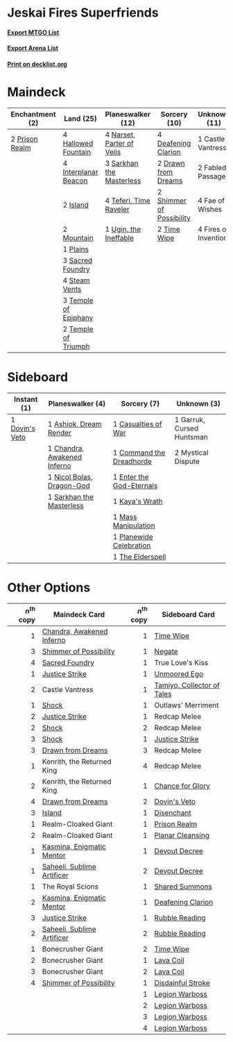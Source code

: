 # Jeskai Fires Superfriends

#### [Export MTGO List](../collection/Jeskai%20Fires%20Superfriends/Jeskai%20Fires%20Superfriends.txt)
#### [Export Arena List](../collection/Jeskai%20Fires%20Superfriends/Jeskai%20Fires%20Superfriends_arena.txt)
#### [Print on decklist.org](http://decklist.org/?deckmain=1%09Castle%20Vantress%0A4%09Deafening%20Clarion%0A2%09Drawn%20from%20Dreams%0A2%09Fabled%20Passage%0A4%09Fae%20of%20Wishes%0A4%09Fires%20of%20Invention%0A4%09Hallowed%20Fountain%0A4%09Interplanar%20Beacon%0A2%09Island%0A2%09Mountain%0A4%09Narset,%20Parter%20of%20Veils%0A1%09Plains%0A2%09Prison%20Realm%0A3%09Sacred%20Foundry%0A3%09Sarkhan%20the%20Masterless%0A2%09Shimmer%20of%20Possibility%0A4%09Steam%20Vents%0A4%09Teferi,%20Time%20Raveler%0A3%09Temple%20of%20Epiphany%0A2%09Temple%20of%20Triumph%0A2%09Time%20Wipe%0A1%09Ugin,%20the%20Ineffable&deckside=1%09Ashiok,%20Dream%20Render%0A1%09Casualties%20of%20War%0A1%09Chandra,%20Awakened%20Inferno%0A1%09Command%20the%20Dreadhorde%0A1%09Dovin's%20Veto%0A1%09Enter%20the%20God-Eternals%0A1%09Garruk,%20Cursed%20Huntsman%0A1%09Kaya's%20Wrath%0A1%09Mass%20Manipulation%0A2%09Mystical%20Dispute%0A1%09Nicol%20Bolas,%20Dragon-God%0A1%09Planewide%20Celebration%0A1%09Sarkhan%20the%20Masterless%0A1%09The%20Elderspell)
# Maindeck

|                                     Enchantment (2)                                     |                                           Land (25)                                           |                                         Planeswalker (12)                                          |                                           Sorcery (10)                                            |    Unknown (11)    |
|-----------------------------------------------------------------------------------------|-----------------------------------------------------------------------------------------------|----------------------------------------------------------------------------------------------------|---------------------------------------------------------------------------------------------------|--------------------|
|2 [Prison Realm](http://gatherer.wizards.com/Pages/Card/Details.aspx?multiverseid=460953)|4 [Hallowed Fountain](http://gatherer.wizards.com/Pages/Card/Details.aspx?multiverseid=97071)  |4 [Narset, Parter of Veils](http://gatherer.wizards.com/Pages/Card/Details.aspx?multiverseid=460988)|4 [Deafening Clarion](http://gatherer.wizards.com/Pages/Card/Details.aspx?multiverseid=452915)     |1 Castle Vantress   |
|                                                                                         |4 [Interplanar Beacon](http://gatherer.wizards.com/Pages/Card/Details.aspx?multiverseid=461174)|3 [Sarkhan the Masterless](http://gatherer.wizards.com/Pages/Card/Details.aspx?multiverseid=461070) |2 [Drawn from Dreams](http://gatherer.wizards.com/Pages/Card/Details.aspx?multiverseid=466810)     |2 Fabled Passage    |
|                                                                                         |2 [Island](http://gatherer.wizards.com/Pages/Card/Details.aspx?multiverseid=439857)            |4 [Teferi, Time Raveler](http://gatherer.wizards.com/Pages/Card/Details.aspx?multiverseid=461148)   |2 [Shimmer of Possibility](http://gatherer.wizards.com/Pages/Card/Details.aspx?multiverseid=457195)|4 Fae of Wishes     |
|                                                                                         |2 [Mountain](http://gatherer.wizards.com/Pages/Card/Details.aspx?multiverseid=439859)          |1 [Ugin, the Ineffable](http://gatherer.wizards.com/Pages/Card/Details.aspx?multiverseid=460929)    |2 [Time Wipe](http://gatherer.wizards.com/Pages/Card/Details.aspx?multiverseid=461150)             |4 Fires of Invention|
|                                                                                         |1 [Plains](http://gatherer.wizards.com/Pages/Card/Details.aspx?multiverseid=439856)            |                                                                                                    |                                                                                                   |                    |
|                                                                                         |3 [Sacred Foundry](http://gatherer.wizards.com/Pages/Card/Details.aspx?multiverseid=405106)    |                                                                                                    |                                                                                                   |                    |
|                                                                                         |4 [Steam Vents](http://gatherer.wizards.com/Pages/Card/Details.aspx?multiverseid=405109)       |                                                                                                    |                                                                                                   |                    |
|                                                                                         |3 [Temple of Epiphany](http://gatherer.wizards.com/Pages/Card/Details.aspx?multiverseid=442808)|                                                                                                    |                                                                                                   |                    |
|                                                                                         |2 [Temple of Triumph](http://gatherer.wizards.com/Pages/Card/Details.aspx?multiverseid=373560) |                                                                                                    |                                                                                                   |                    |


# Sideboard

|                                       Instant (1)                                       |                                           Planeswalker (4)                                           |                                            Sorcery (7)                                            |       Unknown (3)       |
|-----------------------------------------------------------------------------------------|------------------------------------------------------------------------------------------------------|---------------------------------------------------------------------------------------------------|-------------------------|
|1 [Dovin's Veto](http://gatherer.wizards.com/Pages/Card/Details.aspx?multiverseid=461120)|1 [Ashiok, Dream Render](http://gatherer.wizards.com/Pages/Card/Details.aspx?multiverseid=461155)     |1 [Casualties of War](http://gatherer.wizards.com/Pages/Card/Details.aspx?multiverseid=461114)     |1 Garruk, Cursed Huntsman|
|                                                                                         |1 [Chandra, Awakened Inferno](http://gatherer.wizards.com/Pages/Card/Details.aspx?multiverseid=466881)|1 [Command the Dreadhorde](http://gatherer.wizards.com/Pages/Card/Details.aspx?multiverseid=461009)|2 Mystical Dispute       |
|                                                                                         |1 [Nicol Bolas, Dragon-God](http://gatherer.wizards.com/Pages/Card/Details.aspx?multiverseid=463947)  |1 [Enter the God-Eternals](http://gatherer.wizards.com/Pages/Card/Details.aspx?multiverseid=461123)|                         |
|                                                                                         |1 [Sarkhan the Masterless](http://gatherer.wizards.com/Pages/Card/Details.aspx?multiverseid=461070)   |1 [Kaya's Wrath](http://gatherer.wizards.com/Pages/Card/Details.aspx?multiverseid=457331)          |                         |
|                                                                                         |                                                                                                      |1 [Mass Manipulation](http://gatherer.wizards.com/Pages/Card/Details.aspx?multiverseid=457186)     |                         |
|                                                                                         |                                                                                                      |1 [Planewide Celebration](http://gatherer.wizards.com/Pages/Card/Details.aspx?multiverseid=461099) |                         |
|                                                                                         |                                                                                                      |1 [The Elderspell](http://gatherer.wizards.com/Pages/Card/Details.aspx?multiverseid=461016)        |                         |


# Other Options

|*n*<sup>th</sup> copy|                                            Maindeck Card                                            |*n*<sup>th</sup> copy|                                           Sideboard Card                                            |
|--------------------:|-----------------------------------------------------------------------------------------------------|--------------------:|-----------------------------------------------------------------------------------------------------|
|                    1|[Chandra, Awakened Inferno](http://gatherer.wizards.com/Pages/Card/Details.aspx?multiverseid=466881) |                    1|[Time Wipe](http://gatherer.wizards.com/Pages/Card/Details.aspx?multiverseid=461150)                 |
|                    3|[Shimmer of Possibility](http://gatherer.wizards.com/Pages/Card/Details.aspx?multiverseid=457195)    |                    1|[Negate](http://gatherer.wizards.com/Pages/Card/Details.aspx?multiverseid=423707)                    |
|                    4|[Sacred Foundry](http://gatherer.wizards.com/Pages/Card/Details.aspx?multiverseid=405106)            |                    1|True Love's Kiss                                                                                     |
|                    1|[Justice Strike](http://gatherer.wizards.com/Pages/Card/Details.aspx?multiverseid=452932)            |                    1|[Unmoored Ego](http://gatherer.wizards.com/Pages/Card/Details.aspx?multiverseid=452962)              |
|                    2|Castle Vantress                                                                                      |                    1|[Tamiyo, Collector of Tales](http://gatherer.wizards.com/Pages/Card/Details.aspx?multiverseid=461147)|
|                    1|[Shock](http://gatherer.wizards.com/Pages/Card/Details.aspx?multiverseid=129732)                     |                    1|Outlaws' Merriment                                                                                   |
|                    2|[Justice Strike](http://gatherer.wizards.com/Pages/Card/Details.aspx?multiverseid=452932)            |                    1|Redcap Melee                                                                                         |
|                    2|[Shock](http://gatherer.wizards.com/Pages/Card/Details.aspx?multiverseid=129732)                     |                    2|Redcap Melee                                                                                         |
|                    3|[Shock](http://gatherer.wizards.com/Pages/Card/Details.aspx?multiverseid=129732)                     |                    1|[Justice Strike](http://gatherer.wizards.com/Pages/Card/Details.aspx?multiverseid=452932)            |
|                    3|[Drawn from Dreams](http://gatherer.wizards.com/Pages/Card/Details.aspx?multiverseid=466810)         |                    3|Redcap Melee                                                                                         |
|                    1|Kenrith, the Returned King                                                                           |                    4|Redcap Melee                                                                                         |
|                    2|Kenrith, the Returned King                                                                           |                    1|[Chance for Glory](http://gatherer.wizards.com/Pages/Card/Details.aspx?multiverseid=452909)          |
|                    4|[Drawn from Dreams](http://gatherer.wizards.com/Pages/Card/Details.aspx?multiverseid=466810)         |                    2|[Dovin's Veto](http://gatherer.wizards.com/Pages/Card/Details.aspx?multiverseid=461120)              |
|                    3|[Island](http://gatherer.wizards.com/Pages/Card/Details.aspx?multiverseid=439857)                    |                    1|[Disenchant](http://gatherer.wizards.com/Pages/Card/Details.aspx?multiverseid=847)                   |
|                    1|Realm-Cloaked Giant                                                                                  |                    1|[Prison Realm](http://gatherer.wizards.com/Pages/Card/Details.aspx?multiverseid=460953)              |
|                    2|Realm-Cloaked Giant                                                                                  |                    1|[Planar Cleansing](http://gatherer.wizards.com/Pages/Card/Details.aspx?multiverseid=191599)          |
|                    1|[Kasmina, Enigmatic Mentor](http://gatherer.wizards.com/Pages/Card/Details.aspx?multiverseid=460983) |                    1|[Devout Decree](http://gatherer.wizards.com/Pages/Card/Details.aspx?multiverseid=466767)             |
|                    1|[Saheeli, Sublime Artificer](http://gatherer.wizards.com/Pages/Card/Details.aspx?multiverseid=461161)|                    2|[Devout Decree](http://gatherer.wizards.com/Pages/Card/Details.aspx?multiverseid=466767)             |
|                    1|The Royal Scions                                                                                     |                    1|[Shared Summons](http://gatherer.wizards.com/Pages/Card/Details.aspx?multiverseid=466947)            |
|                    2|[Kasmina, Enigmatic Mentor](http://gatherer.wizards.com/Pages/Card/Details.aspx?multiverseid=460983) |                    1|[Deafening Clarion](http://gatherer.wizards.com/Pages/Card/Details.aspx?multiverseid=452915)         |
|                    3|[Justice Strike](http://gatherer.wizards.com/Pages/Card/Details.aspx?multiverseid=452932)            |                    1|[Rubble Reading](http://gatherer.wizards.com/Pages/Card/Details.aspx?multiverseid=457254)            |
|                    2|[Saheeli, Sublime Artificer](http://gatherer.wizards.com/Pages/Card/Details.aspx?multiverseid=461161)|                    2|[Rubble Reading](http://gatherer.wizards.com/Pages/Card/Details.aspx?multiverseid=457254)            |
|                    1|Bonecrusher Giant                                                                                    |                    2|[Time Wipe](http://gatherer.wizards.com/Pages/Card/Details.aspx?multiverseid=461150)                 |
|                    2|Bonecrusher Giant                                                                                    |                    1|[Lava Coil](http://gatherer.wizards.com/Pages/Card/Details.aspx?multiverseid=452858)                 |
|                    3|Bonecrusher Giant                                                                                    |                    2|[Lava Coil](http://gatherer.wizards.com/Pages/Card/Details.aspx?multiverseid=452858)                 |
|                    4|[Shimmer of Possibility](http://gatherer.wizards.com/Pages/Card/Details.aspx?multiverseid=457195)    |                    1|[Disdainful Stroke](http://gatherer.wizards.com/Pages/Card/Details.aspx?multiverseid=420705)         |
|                     |                                                                                                     |                    1|[Legion Warboss](http://gatherer.wizards.com/Pages/Card/Details.aspx?multiverseid=452859)            |
|                     |                                                                                                     |                    2|[Legion Warboss](http://gatherer.wizards.com/Pages/Card/Details.aspx?multiverseid=452859)            |
|                     |                                                                                                     |                    3|[Legion Warboss](http://gatherer.wizards.com/Pages/Card/Details.aspx?multiverseid=452859)            |
|                     |                                                                                                     |                    4|[Legion Warboss](http://gatherer.wizards.com/Pages/Card/Details.aspx?multiverseid=452859)            |

